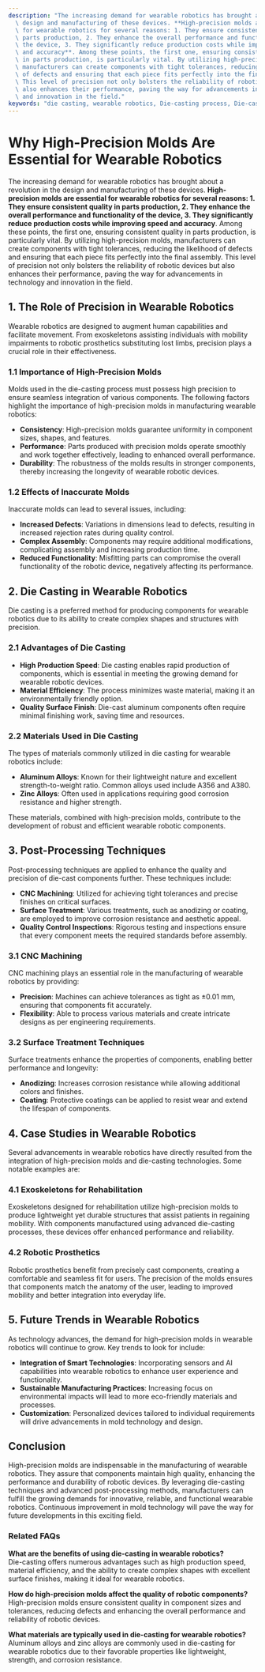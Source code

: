 ```yaml
---
description: "The increasing demand for wearable robotics has brought about a revolution in the\
  \ design and manufacturing of these devices. **High-precision molds are essential\
  \ for wearable robotics for several reasons: 1. They ensure consistent quality in\
  \ parts production, 2. They enhance the overall performance and functionality of\
  \ the device, 3. They significantly reduce production costs while improving speed\
  \ and accuracy**. Among these points, the first one, ensuring consistent quality\
  \ in parts production, is particularly vital. By utilizing high-precision molds,\
  \ manufacturers can create components with tight tolerances, reducing the likelihood\
  \ of defects and ensuring that each piece fits perfectly into the final assembly.\
  \ This level of precision not only bolsters the reliability of robotic devices but\
  \ also enhances their performance, paving the way for advancements in technology\
  \ and innovation in the field."
keywords: "die casting, wearable robotics, Die-casting process, Die-cast aluminum"
---
```

# Why High-Precision Molds Are Essential for Wearable Robotics

The increasing demand for wearable robotics has brought about a revolution in the design and manufacturing of these devices. **High-precision molds are essential for wearable robotics for several reasons: 1. They ensure consistent quality in parts production, 2. They enhance the overall performance and functionality of the device, 3. They significantly reduce production costs while improving speed and accuracy**. Among these points, the first one, ensuring consistent quality in parts production, is particularly vital. By utilizing high-precision molds, manufacturers can create components with tight tolerances, reducing the likelihood of defects and ensuring that each piece fits perfectly into the final assembly. This level of precision not only bolsters the reliability of robotic devices but also enhances their performance, paving the way for advancements in technology and innovation in the field.

## **1. The Role of Precision in Wearable Robotics**

Wearable robotics are designed to augment human capabilities and facilitate movement. From exoskeletons assisting individuals with mobility impairments to robotic prosthetics substituting lost limbs, precision plays a crucial role in their effectiveness. 

### **1.1 Importance of High-Precision Molds**

Molds used in the die-casting process must possess high precision to ensure seamless integration of various components. The following factors highlight the importance of high-precision molds in manufacturing wearable robotics:

- **Consistency**: High-precision molds guarantee uniformity in component sizes, shapes, and features.
- **Performance**: Parts produced with precision molds operate smoothly and work together effectively, leading to enhanced overall performance.
- **Durability**: The robustness of the molds results in stronger components, thereby increasing the longevity of wearable robotic devices.

### **1.2 Effects of Inaccurate Molds**

Inaccurate molds can lead to several issues, including:

- **Increased Defects**: Variations in dimensions lead to defects, resulting in increased rejection rates during quality control.
- **Complex Assembly**: Components may require additional modifications, complicating assembly and increasing production time.
- **Reduced Functionality**: Misfitting parts can compromise the overall functionality of the robotic device, negatively affecting its performance.

## **2. Die Casting in Wearable Robotics**

Die casting is a preferred method for producing components for wearable robotics due to its ability to create complex shapes and structures with precision. 

### **2.1 Advantages of Die Casting**

- **High Production Speed**: Die casting enables rapid production of components, which is essential in meeting the growing demand for wearable robotic devices.
- **Material Efficiency**: The process minimizes waste material, making it an environmentally friendly option.
- **Quality Surface Finish**: Die-cast aluminum components often require minimal finishing work, saving time and resources.

### **2.2 Materials Used in Die Casting**

The types of materials commonly utilized in die casting for wearable robotics include:

- **Aluminum Alloys**: Known for their lightweight nature and excellent strength-to-weight ratio. Common alloys used include A356 and A380.
- **Zinc Alloys**: Often used in applications requiring good corrosion resistance and higher strength.

These materials, combined with high-precision molds, contribute to the development of robust and efficient wearable robotic components.

## **3. Post-Processing Techniques**

Post-processing techniques are applied to enhance the quality and precision of die-cast components further. These techniques include:

- **CNC Machining**: Utilized for achieving tight tolerances and precise finishes on critical surfaces.
- **Surface Treatment**: Various treatments, such as anodizing or coating, are employed to improve corrosion resistance and aesthetic appeal.
- **Quality Control Inspections**: Rigorous testing and inspections ensure that every component meets the required standards before assembly.

### **3.1 CNC Machining**

CNC machining plays an essential role in the manufacturing of wearable robotics by providing:

- **Precision**: Machines can achieve tolerances as tight as ±0.01 mm, ensuring that components fit accurately.
- **Flexibility**: Able to process various materials and create intricate designs as per engineering requirements.

### **3.2 Surface Treatment Techniques**

Surface treatments enhance the properties of components, enabling better performance and longevity:

- **Anodizing**: Increases corrosion resistance while allowing additional colors and finishes.
- **Coating**: Protective coatings can be applied to resist wear and extend the lifespan of components.

## **4. Case Studies in Wearable Robotics**

Several advancements in wearable robotics have directly resulted from the integration of high-precision molds and die-casting technologies. Some notable examples are:

### **4.1 Exoskeletons for Rehabilitation**

Exoskeletons designed for rehabilitation utilize high-precision molds to produce lightweight yet durable structures that assist patients in regaining mobility. With components manufactured using advanced die-casting processes, these devices offer enhanced performance and reliability.

### **4.2 Robotic Prosthetics**

Robotic prosthetics benefit from precisely cast components, creating a comfortable and seamless fit for users. The precision of the molds ensures that components match the anatomy of the user, leading to improved mobility and better integration into everyday life.

## **5. Future Trends in Wearable Robotics**

As technology advances, the demand for high-precision molds in wearable robotics will continue to grow. Key trends to look for include:

- **Integration of Smart Technologies**: Incorporating sensors and AI capabilities into wearable robotics to enhance user experience and functionality.
- **Sustainable Manufacturing Practices**: Increasing focus on environmental impacts will lead to more eco-friendly materials and processes.
- **Customization**: Personalized devices tailored to individual requirements will drive advancements in mold technology and design.

## **Conclusion**

High-precision molds are indispensable in the manufacturing of wearable robotics. They assure that components maintain high quality, enhancing the performance and durability of robotic devices. By leveraging die-casting techniques and advanced post-processing methods, manufacturers can fulfill the growing demands for innovative, reliable, and functional wearable robotics. Continuous improvement in mold technology will pave the way for future developments in this exciting field.

### Related FAQs

**What are the benefits of using die-casting in wearable robotics?**  
Die-casting offers numerous advantages such as high production speed, material efficiency, and the ability to create complex shapes with excellent surface finishes, making it ideal for wearable robotics.

**How do high-precision molds affect the quality of robotic components?**  
High-precision molds ensure consistent quality in component sizes and tolerances, reducing defects and enhancing the overall performance and reliability of robotic devices.

**What materials are typically used in die-casting for wearable robotics?**  
Aluminum alloys and zinc alloys are commonly used in die-casting for wearable robotics due to their favorable properties like lightweight, strength, and corrosion resistance.
